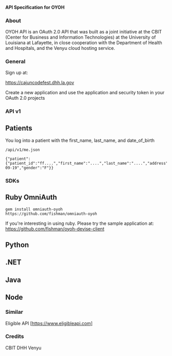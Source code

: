 #### API Specification for OYOH

### About
OYOH API is an OAuth 2.0 API that was built as a joint initiative at the CBIT (Center for Business and Information Technologies) at the University of Louisiana at Lafayette, in close cooperation with the Department of Health and Hospitals, and the Venyu cloud hosting service.

### General
Sign up at:

https://cajuncodefest.dhh.la.gov

Create a new application and use the application and security token in your OAuth 2.0 projects

### API v1
## Patients
You log into a patient with the first_name, last_name, and date_of_birth

    /api/v1/me.json

    {"patient":{"patient_id":"ff....","first_name":"....","last_name":"....","address":"...","city":"...","state":"LA","zip":"...","date_of_birth":"1999-09-19","gender":"F"}}

### SDKs
## Ruby OmniAuth
    gem install omniauth-oyoh
    https://github.com/fishman/omniauth-oyoh
	
If you're interesting in using ruby. Please try the sample application at:
    https://github.com/fishman/oyoh-devise-client

## Python

## .NET

## Java

## Node

### Similar
Eligible API [https://www.eligibleapi.com]

### Credits
CBIT
DHH
Venyu

